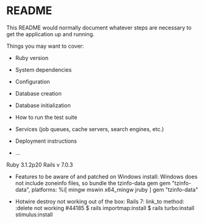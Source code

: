 # README

This README would normally document whatever steps are necessary to get the
application up and running.

Things you may want to cover:

* Ruby version

* System dependencies

* Configuration

* Database creation

* Database initialization

* How to run the test suite

* Services (job queues, cache servers, search engines, etc.)

* Deployment instructions

* ...


Ruby 3.1.2p20
Rails v 7.0.3


* Features to be aware of and patched on Windows install:
Windows does not include zoneinfo files, so bundle the tzinfo-data gem
gem "tzinfo-data", platforms: %i[ mingw mswin x64_mingw jruby ]
gem "tzinfo-data"

* Hotwire destroy not working out of the box:
Rails 7: link_to method: :delete not working #44185
$ rails importmap:install $ rails turbo:install stimulus:install

